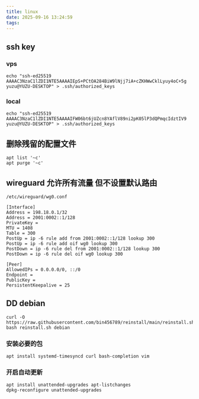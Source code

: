 ```yaml
---
title: linux
date: 2025-09-16 13:24:59
tags:
---
```

## ssh key
### vps
```
echo "ssh-ed25519 AAAAC3NzaC1lZDI1NTE5AAAAIEpS+PCtOA284BiW9lNjj7iA+cZKHWwCklLyuy4oC+5g yuzu@YUZU-DESKTOP" > .ssh/authorized_keys
```
### local
```
echo "ssh-ed25519 AAAAC3NzaC1lZDI1NTE5AAAAIFW06bt6jUZcn8YAflV89ni2pK05lP3dQPmqcIdztIV9 yuzu@YUZU-DESKTOP" > .ssh/authorized_keys
```
## 删除残留的配置文件
```
apt list '~c'
apt purge '~c'
```
## wireguard 允许所有流量 但不设置默认路由
`/etc/wireguard/wg0.conf`
```
[Interface]
Address = 198.18.0.1/32
Address = 2001:0002::1/128
PrivateKey =
MTU = 1408
Table = 300
PostUp = ip -6 rule add from 2001:0002::1/128 lookup 300
PostUp = ip -6 rule add oif wg0 lookup 300
PostDown = ip -6 rule del from 2001:0002::1/128 lookup 300
PostDown = ip -6 rule del oif wg0 lookup 300

[Peer]
AllowedIPs = 0.0.0.0/0, ::/0
Endpoint =
PublicKey =
PersistentKeepalive = 25
```
## DD debian
```
curl -O https://raw.githubusercontent.com/bin456789/reinstall/main/reinstall.sh
bash reinstall.sh debian
```
### 安装必要的包
```
apt install systemd-timesyncd curl bash-completion vim
```
### 开启自动更新
```
apt install unattended-upgrades apt-listchanges
dpkg-reconfigure unattended-upgrades
```
